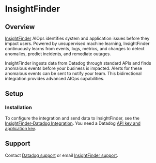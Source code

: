 # InsightFinder

## Overview

[InsightFinder][1] AIOps identifies system and application issues before they impact users. Powered by unsupervised machine learning, InsightFinder continuously learns from events, logs, metrics, and changes to detect anomalies, predict incidents, and remediate outages.

InsightFinder ingests data from Datadog through standard APIs and finds anomalous events before your business is impacted.
Alerts for these anomalous events can be sent to notify your team. This bidirectional integration provides advanced AIOps capabilities.

## Setup

### Installation

To configure the integration and send data to InsightFinder, see the [InsightFinder-Datadog Integration][2]. You need a Datadog [API key and application key][5].


## Support

Contact [Datadog support][6] or email [InsightFinder support][4].


[1]: https://insightfinder.com/
[2]: https://insightfinder.com/datadog-integration/
[3]: https://app.insightfinder.com/auth/signup
[4]: mailto:support@insightfinder.com
[5]: https://docs.datadoghq.com/account_management/api-app-keys/
[6]: https://docs.datadoghq.com/help/
